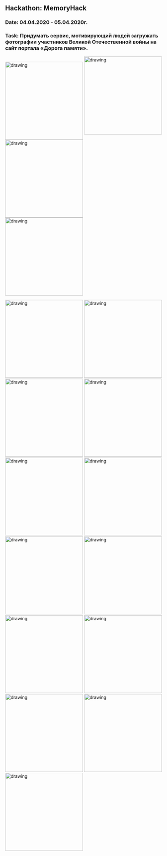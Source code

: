## Hackathon: MemoryHack 
### Date: 04.04.2020 - 05.04.2020г.
### Task: Придумать сервис, мотивирующий людей загружать фотографии участников Великой Отечественной войны на сайт портала «Дорога памяти».


  
<img align="right" src="https://github.com/EvilGeniusesProjects/Resource/blob/master/HackathonMemoryHack/registration1.jpg" alt="drawing" width="250"/>\
<img src="https://github.com/EvilGeniusesProjects/Resource/blob/master/HackathonMemoryHack/registration2.jpg" alt="drawing" width="250"/>\
<img align="center" src="https://github.com/EvilGeniusesProjects/Resource/blob/master/HackathonMemoryHack/registration3.jpg" alt="drawing" width="250"/><br>
<img src="https://github.com/EvilGeniusesProjects/Resource/blob/master/HackathonMemoryHack/registration4.jpg" alt="drawing" width="250"/><br>
  
 <img src="https://github.com/EvilGeniusesProjects/Resource/blob/master/HackathonMemoryHack/window1.jpg" alt="drawing" width="250"/>
 <img src="https://github.com/EvilGeniusesProjects/Resource/blob/master/HackathonMemoryHack/window2.jpg" alt="drawing" width="250"/>
 <img src="https://github.com/EvilGeniusesProjects/Resource/blob/master/HackathonMemoryHack/window3.jpg" alt="drawing" width="250"/>
 <img src="https://github.com/EvilGeniusesProjects/Resource/blob/master/HackathonMemoryHack/window4.jpg" alt="drawing" width="250"/>
 <img src="https://github.com/EvilGeniusesProjects/Resource/blob/master/HackathonMemoryHack/window5.jpg" alt="drawing" width="250"/>
 
 <img src="https://github.com/EvilGeniusesProjects/Resource/blob/master/HackathonMemoryHack/window2 pick img.jpg" alt="drawing" width="250"/>
 <img src="https://github.com/EvilGeniusesProjects/Resource/blob/master/HackathonMemoryHack/window2 ai.jpg" alt="drawing" width="250"/>
 <img src="https://github.com/EvilGeniusesProjects/Resource/blob/master/HackathonMemoryHack/window2 ai1.jpg" alt="drawing" width="250"/>
 
 <img src="https://github.com/EvilGeniusesProjects/Resource/blob/master/HackathonMemoryHack/window2 black and white.jpg" alt="drawing" width="250"/>

 <img src="https://github.com/EvilGeniusesProjects/Resource/blob/master/HackathonMemoryHack/window2 colored.jpg" alt="drawing" width="250"/>




 <img src="https://github.com/EvilGeniusesProjects/Resource/blob/master/HackathonMemoryHack/window2 inst.jpg" alt="drawing" width="250"/>

 <img src="https://github.com/EvilGeniusesProjects/Resource/blob/master/HackathonMemoryHack/window2 form.jpg" alt="drawing" width="250"/>

 <img src="https://github.com/EvilGeniusesProjects/Resource/blob/master/HackathonMemoryHack/window5 info.jpg" alt="drawing" width="250"/>

</p>
